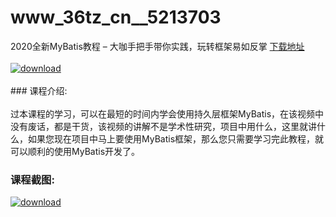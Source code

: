 # www_36tz_cn__5213703
2020全新MyBatis教程 – 大咖手把手带你实践，玩转框架易如反掌
[下载地址](http://www.36tz.cn/article/5213703 "下载地址")
<br/></br>[![download](http://36tz.cn/muke_img/2020_06_1-34-300x186.png "下载地址")](http://www.36tz.cn/article/5213703 "下载地址")
<br/></br>### 课程介绍:<br/></br>过本课程的学习，可以在最短的时间内学会使用持久层框架MyBatis，在该视频中没有废话，都是干货，该视频的讲解不是学术性研究，项目中用什么，这里就讲什么，如果您现在项目中马上要使用MyBatis框架，那么您只需要学习完此教程，就可以顺利的使用MyBatis开发了。

### 课程截图:
[![download](http://36tz.cn/muke_img/2020_06_2-37.png "下载地址")](http://www.36tz.cn/article/5213703 "下载地址")
